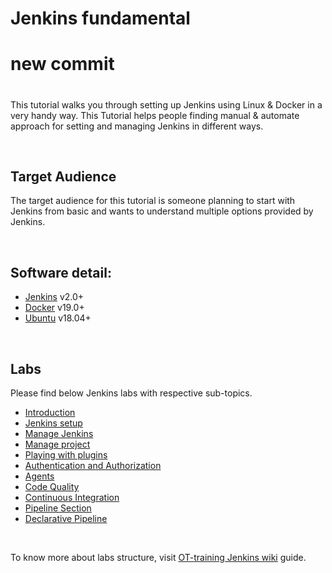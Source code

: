 # Jenkins fundamental
# new commit
#
This tutorial walks you through setting up Jenkins using Linux & Docker in a very handy way. This Tutorial helps people finding manual & automate approach for setting and managing Jenkins in different ways.

<br />

## Target Audience

The target audience for this tutorial is someone planning to start with Jenkins from basic and wants to understand multiple options provided by Jenkins.

<br />

## Software detail: 

- [Jenkins](https://get.jenkins.io/war-stable/) v2.0+
- [Docker](https://docs.docker.com/engine/release-notes/) v19.0+
- [Ubuntu](https://releases.ubuntu.com/) v18.04+

<br />

## Labs

Please find below Jenkins labs with respective sub-topics.
- [Introduction](https://github.com/OT-TRAINING/jenkins-fundamental/wiki)
- [Jenkins setup](https://github.com/OT-TRAINING/jenkins-fundamental/wiki/01_Jenkins_Setup)
- [Manage Jenkins](https://github.com/OT-TRAINING/jenkins-fundamental/wiki/02_Manage_Jenkins)
- [Manage project](https://github.com/OT-TRAINING/jenkins-fundamental/wiki/03_Manage_Projects)
- [Playing with plugins](https://github.com/OT-TRAINING/jenkins-fundamental/wiki/04_Playing_with_Plugins)
- [Authentication and Authorization](https://github.com/OT-TRAINING/jenkins-fundamental/wiki/05_Authentication_and_Authorization)
- [Agents](https://github.com/OT-TRAINING/jenkins-fundamental/wiki/06_Agents)
- [Code Quality](https://github.com/OT-TRAINING/jenkins-fundamental/wiki/07_Code_Quality)
- [Continuous Integration](https://github.com/OT-TRAINING/jenkins-fundamental/wiki/08_Continous_Integration)
- [Pipeline Section](https://github.com/OT-TRAINING/jenkins-fundamental/wiki/09_Pipeline_Section)
- [Declarative Pipeline](https://github.com/OT-TRAINING/jenkins-fundamental/wiki/10_Declaritive_Pipeline)

<br />


To know more about labs structure, visit [OT-training Jenkins wiki](https://github.com/OT-TRAINING/jenkins-fundamental/wiki) guide.
